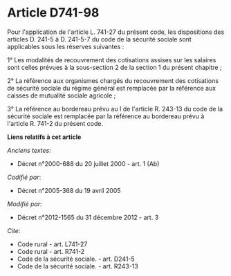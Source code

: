 # Article D741-98

Pour l'application de l'article L. 741-27 du présent code, les dispositions des articles D. 241-5 à D. 241-5-7 du code de la
sécurité sociale sont applicables sous les réserves suivantes : 

1° Les modalités de recouvrement des cotisations assises sur les salaires sont celles prévues à la sous-section 2 de la
section 1 du présent chapitre ; 

2° La référence aux organismes chargés du recouvrement des cotisations de sécurité sociale du régime général est remplacée
par la référence aux caisses de mutualité sociale agricole ; 

3° La référence au bordereau prévu au I de l'article R. 243-13 du code de la sécurité sociale est remplacée par la référence
au bordereau prévu à l'article R. 741-2 du présent code.

**Liens relatifs à cet article**

_Anciens textes_:

  - Décret n°2000-688 du 20 juillet 2000 - art. 1 (Ab)

_Codifié par_:

  - Décret n°2005-368 du 19 avril 2005

_Modifié par_:

  - Décret n°2012-1565 du 31 décembre 2012 - art. 3

_Cite_:

  - Code rural - art. L741-27
  - Code rural - art. R741-2
  - Code de la sécurité sociale. - art. D241-5
  - Code de la sécurité sociale. - art. R243-13
